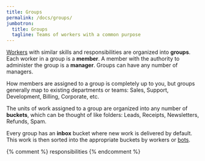 ```yaml
---
title: Groups
permalink: /docs/groups/
jumbotron:
  title: Groups
  tagline: Teams of workers with a common purpose
---
```


[Workers](/docs/workers) with similar skills and responsibilities are organized into **groups**.  Each worker in a group is a **member**. A member with the authority to administer the group is a **manager**. Groups can have any number of managers.

How members are assigned to a group is completely up to you, but groups generally map to existing departments or teams: Sales, Support, Development, Billing, Corporate, etc.

The units of work assigned to a group are organized into any number of **buckets**, which can be thought of like folders: Leads, Receipts, Newsletters, Refunds, Spam.

Every group has an **inbox** bucket where new work is delivered by default. This work is then sorted into the appropriate buckets by workers or [bots](/docs/bots).

{% comment %}
responsibilities
{% endcomment %}